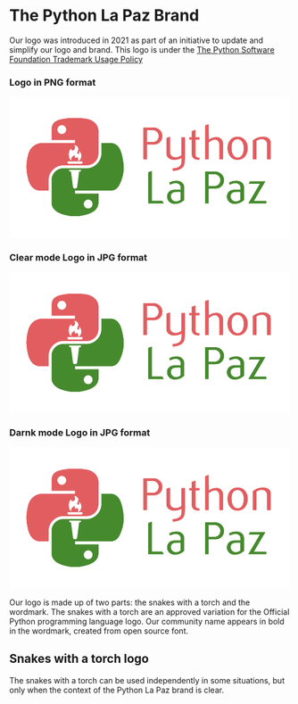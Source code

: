 # The Python La Paz Brand
Our logo was introduced in 2021 as part of an initiative to update and simplify our logo and brand. This logo is under the [The Python Software Foundation Trademark Usage Policy](https://www.python.org/psf/trademarks/)
### Logo in PNG format
![Logo in PNG format](https://github.com/python-la-paz/brand-standards/blob/main/brand_logo/plp-brand.png)
### Clear mode Logo in JPG format
![Logo in JPG format](https://github.com/python-la-paz/brand-standards/blob/main/brand_logo/plp-brand.png)
### Darnk mode Logo in JPG format
![Logo in JPG format](https://github.com/python-la-paz/brand-standards/blob/main/brand_logo/plp-brand.png)

Our logo is made up of two parts: the snakes with a torch and the wordmark. The snakes with a torch are an approved variation for the Official Python programming language logo. Our community name appears in bold in the wordmark, created from open source font.

## Snakes with a torch logo
The snakes with a torch can be used independently in some situations, but only when the context of the Python La Paz brand is clear.
